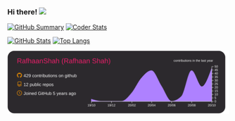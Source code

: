 ### Hi there! <img src="https://i.imgur.com/LwNcfR0.gif" width="24px">

[![GitHub Summary][github-summary-img]][github-summary-link]
[![Coder Stats][coder-stats-img]][coder-stats-link]

[![GitHub Stats][github-stats-img]][github-stats-link]
[![Top Langs][github-langs-img]][github-stats-link]

[![GitHub Summary][github-summary2-img]][github-summary2-link]

[github-stats-link]: https://github.com/anuraghazra/github-readme-stats
[github-stats-img]: https://github-readme-stats.vercel.app/api?username=RafhaanShah&count_private=true&show_icons=true&line_height=40&custom_title=GitHub%20Stats&title_color=fff&text_color=9f9f9f&icon_color=fb8c00&bg_color=151515
[github-langs-img]: https://github-readme-stats.vercel.app/api/top-langs/?username=RafhaanShah&&title_color=fff&text_color=9f9f9f&bg_color=151515
[github-summary-img]: https://img.shields.io/badge/-GitHub%20Summary-fb8c00.svg?logo=github&labelColor=151515
[github-summary-link]: https://profile-summary-for-github.com/user/RafhaanShah
[github-summary2-img]: https://raw.githubusercontent.com/RafhaanShah/RafhaanShah/main/profile-summary-card-output/monokai/0-profile-details.svg
[github-summary2-link]: https://github.com/vn7n24fzkq/github-profile-summary-cards
[coder-stats-link]: https://coderstats.net/github/#RafhaanShah
[coder-stats-img]: https://img.shields.io/badge/-Coder%20Stats-03a9f4.svg?labelColor=ffffff&logo=codeforces
